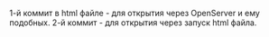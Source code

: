 1-й коммит в html файле - для открытия через OpenServer и ему подобных. 
2-й коммит - для открытия через запуск html файла.
